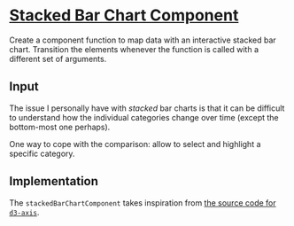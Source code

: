 # [Stacked Bar Chart Component](https://codepen.io/borntofrappe/full/wvxwjGY)

Create a component function to map data with an interactive stacked bar chart. Transition the elements whenever the function is called with a different set of arguments.

## Input

The issue I personally have with _stacked_ bar charts is that it can be difficult to understand how the individual categories change over time (except the bottom-most one perhaps).

One way to cope with the comparison: allow to select and highlight a specific category.

## Implementation

The `stackedBarChartComponent` takes inspiration from [the source code for `d3-axis`](https://github.com/d3/d3-axis/blob/main/src/axis.js).

<!-- ## Default arguments -->
